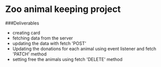# Zoo animal keeping project
###Deliverables
- creating card
- fetching data from the server
- updating the data with fetch 'POST'
- Updating the donations for each animal using event listener and fetch 'PATCH' method
- setting free the animals using fetch 'DELETE' method
